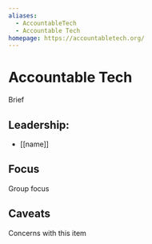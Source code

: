 ```yaml
---
aliases:
  - AccountableTech
  - Accountable Tech
homepage: https://accountabletech.org/
---
```

# Accountable Tech

Brief

## Leadership:

- [[name]]

## Focus

Group focus

## Caveats 

Concerns with this item